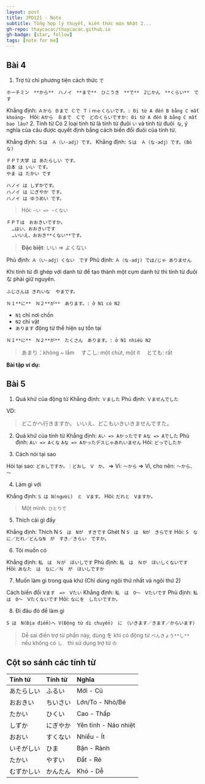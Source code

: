 ```yaml
---
layout: post
title: JPD121 - Note
subtitle: Tổng hợp lý thuyết, kiến thức môn Nhật 2...
gh-repo: thaycacac/thaycacac.github.io
gh-badge: [star, follow]
tags: [note for me]
---
```


## Bài 4
1. Trợ từ chỉ phương tiện cách thức `で`
```
ホーチミン　**から**　ハノイ　**まで**　ひこうき　**で**　2じかん　**くらい**　です
```
Khẳng định: `Ａから Ｂまで Ｃで Ｔｉｍｅくらいです。: Đi từ A đến B bằng C mất khoảng~ `
Hỏi: `Aから　Ｂまで　Ｃで　どのくらいですか: Đi từ A đến B bằng C mất bao lâu?`
2. Tính từ
Có 2 loại tính từ là tính từ đuôi `い` và tính từ đuôi` な`, ý nghĩa của câu được quyết định bằng cách biến đổi đuôi của tính từ.

Khẳng định: `Ｓは　Ａ（い-adj）です。`
Khẳng định: `Ｓは　Ａ（な-adj）です。(Bỏ な)`

```
ＦＰＴ大学 は あたらしい です。
日本 は いい です。
やま は たかい です

ハノイ は しずかです。
ハノイ は にぎやか です。
ハノイ は ゆうめい です。
```
> Hỏi: `~い => ~くない`

```
ＦＰＴは　おおきいですか。
  …はい、おおきいです
  …いいえ、おおき**くない**です。
```
> **Đặc biệt**: いい => よくない

Phủ định: `Ａ（い-adj）くない　です`
Phủ định: `Ａ（な-adj) では/じゃ ありません`

Khi tính từ đi ghép với danh từ để tạo thành một cụm danh từ thì tính từ đuôi な phải giữ nguyên.

```
ふじさんは きれいな  やまです。
```
`Ｎ１**に**　Ｎ２**が**　あります。: ở N1 có N2`
* `N1` chỉ nơi chốn
* `N2` chỉ vật
* `あります` động từ thể hiện sự tồn tại

`Ｎ１**に**　Ｎ２**が**　たくさん　あります。: ở N1 nhiều N2`
> あまり：không ~ lắm
>　すこし: một chút, một ít
>　とても: rất

**Bài tập ví dụ:**

## Bài 5

1. Quá khứ của động từ
Khẳng định: `Ｖました`
Phủ định: `Ｖませんでした`

VD: 
> どこかへ行きますか。
> いいえ、どこもいきいきませんですた。

2. Quá khứ của tính từ
Khẳng định: `Aい => Aかったです`
            `Aな => Aでした`
Phủ định: `Aい => Aくな`
          `Aな => Aかったデスじゃあれいません`
Hỏi: `どっでしたか`

3. Cách nói tại sao

Hỏi tại sao: `どおしですか。｜どおし　Ⅴ　か。`
=> Vì: `～から`
=> Vì, cho nên: `～から、～`

4. Làm gì với

Khẳng định: `S は N(người)　と　Ⅴます。`
Hỏi: `だれと　Ⅴますか。`
> Một mình: `ひとりで`

5. Thích cái gì đấy

Khẳng định:    Thích N `S　は　Nが　すきです`
               Ghét N `S　は　Nが　きらです`
Hỏi: `S　なに／だれ／どんなN　が　すき／きらい　ですか。`

6. Tôi muốn có

Khẳng định: `私　は　Ｎが　ほいしです`
Phủ định: `私　は　Ｎが　ほいしくないです`
Hỏi: `あなた　は　なに／Ｎ　が　ほいしですか`

7.  Muốn làm gì trong quá khứ (Chỉ dùng ngôi thứ nhất và ngôi thứ 2)

Cách biến đổi `Ⅴます　=>　Ⅴたい`
Khẳng định: `私　は　O～　Ⅴたいです`
Phủ định: `私　は　O～　Ⅴたくないです`
Hỏi: `なにを　したいですか。`

8. Đi đâu đó để làm gì

`S は　N(Địa điểm)へ V(Động từ di chuyển)　に　（いきます／きます／からいます）`
> Dễ sai điền trợ từ phần này, dùng を khi có động từ `べんきょう**し**` nếu không có `し`　thì sử dụng trợ từ `の`



## Cột so sánh các tính từ

|Tính từ|Tính từ|Nghĩa|
|:------|:------|:----|
|あたらしい|ふるい|Mới - Cũ|
|おおきい|ちいさい|Lớn/To - Nhỏ/Bé|
|たかい|ひくい|Cao - Thấp|
|しずか|にぎやか|Yên tĩnh - Náo nhiệt|
|おおい|すくない|Nhiều - Ít|
|いそがしい|ひま|Bận - Rảnh|
|たかい|やすい|Đắt - Rẻ|
|むずかしい|かんたん| Khó - Dễ|









